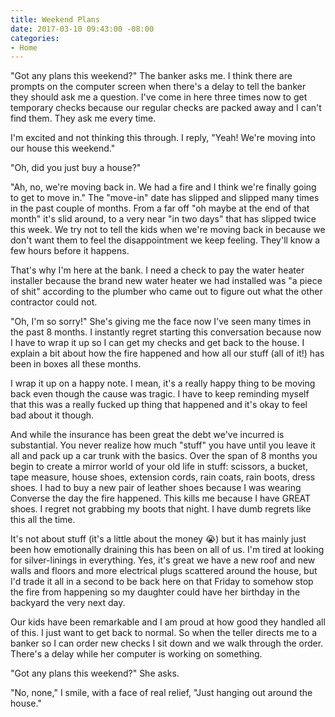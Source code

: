 ```yaml
---
title: Weekend Plans
date: 2017-03-10 09:43:00 -08:00
categories:
- Home
---
```


"Got any plans this weekend?" The banker asks me. I think there are prompts on the computer screen when there's a delay to tell the banker they should ask me a question. I've come in here three times now to get temporary checks because our regular checks are packed away and I can't find them. They ask me every time.

I'm excited and not thinking this through. I reply, "Yeah! We're moving into our house this weekend."

"Oh, did you just buy a house?"

"Ah, no, we're moving back in. We had a fire and I think we're finally going to get to move in." The "move-in" date has slipped and slipped many times in the past couple of months. From a far off "oh maybe at the end of that month" it's slid around, to a very near "in two days" that has slipped twice this week. We try not to tell the kids when we're moving back in because we don't want them to feel the disappointment we keep feeling. They'll know a few hours before it happens.

That's why I'm here at the bank. I need a check to pay the water heater installer because the brand new water heater we had installed was "a piece of shit" according to the plumber who came out to figure out what the other contractor could not.

"Oh, I'm so sorry!" She's giving me the face now I've seen many times in the past 8 months. I instantly regret starting this conversation because now I have to wrap it up so I can get my checks and get back to the house. I explain a bit about how the fire happened and how all our stuff (all of it!) has been in boxes all these months.

I wrap it up on a happy note. I mean, it's a really happy thing to be moving back even though the cause was tragic. I have to keep reminding myself that this was a really fucked up thing that happened and it's okay to feel bad about it though.

And while the insurance has been great the debt we've incurred is substantial.  You never realize how much "stuff" you have until you leave it all and pack up a car trunk with the basics. Over the span of 8 months you begin to create a mirror world of your old life in stuff: scissors, a bucket, tape measure, house shoes, extension cords, rain coats, rain boots, dress shoes. I had to buy a new pair of leather shoes because I was wearing Converse the day the fire happened. This kills me because I have GREAT shoes. I regret not grabbing my boots that night. I have dumb regrets like this all the time.

It's not about stuff (it's a little about the money :sob:) but it has mainly just been how emotionally draining this has been on all of us. I'm tired at looking for silver-linings in everything. Yes, it's great we have a new roof and new walls and floors and more electrical plugs scattered around the house, but I'd trade it all in a second to be back here on that Friday to somehow stop the fire from happening so my daughter could have her birthday in the backyard the very next day.

Our kids have been remarkable and I am proud at how good they handled all of this. I just want to get back to normal. So when the teller directs me to a banker so I can order new checks I sit down and we walk through the order. There's a delay while her computer is working on something.

"Got any plans this weekend?" She asks.

"No, none," I smile, with a face of real relief, "Just hanging out around the house."